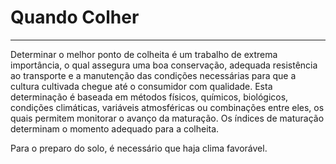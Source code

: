 # Quando Colher

---

Determinar o melhor ponto de colheita é um trabalho de extrema importância, o qual assegura uma boa conservação, adequada resistência ao transporte e a manutenção das condições necessárias para que a cultura cultivada chegue até o consumidor com qualidade. Esta determinação é baseada em métodos físicos, químicos, biológicos, condições climáticas, variáveis atmosféricas ou combinações entre eles, os quais permitem monitorar o avanço da maturação. Os índices de maturação determinam o momento adequado para a colheita.

Para o preparo do solo, é necessário que haja clima favorável. 

